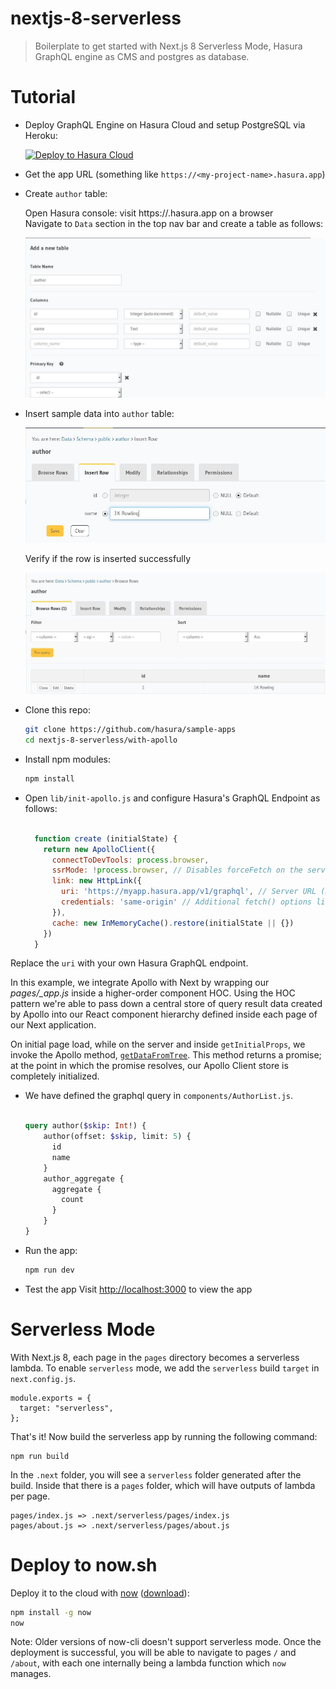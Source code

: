 # nextjs-8-serverless

> Boilerplate to get started with Next.js 8 Serverless Mode, Hasura GraphQL engine as CMS and postgres as database. 

# Tutorial

- Deploy GraphQL Engine on Hasura Cloud and setup PostgreSQL via Heroku:
  
  [![Deploy to Hasura Cloud](https://graphql-engine-cdn.hasura.io/img/deploy_to_hasura.png)](https://cloud.hasura.io/signup)

- Get the app URL (something like `https://<my-project-name>.hasura.app`)

- Create `author` table:
  
  Open Hasura console: visit https://<my-project-name>.hasura.app on a browser  
  Navigate to `Data` section in the top nav bar and create a table as follows:

  ![Create author table](../../gatsby-postgres-graphql/assets/add_table.jpg)

- Insert sample data into `author` table:

  ![Insert data into author table](../../gatsby-postgres-graphql/assets/insert_data.jpg)

  Verify if the row is inserted successfully

  ![Insert data into author table](../../gatsby-postgres-graphql/assets/browse_rows.jpg)

- Clone this repo:
  ```bash
  git clone https://github.com/hasura/sample-apps
  cd nextjs-8-serverless/with-apollo
  ```

- Install npm modules:
  ```bash
  npm install
  ```

- Open `lib/init-apollo.js` and configure Hasura's GraphQL Endpoint as follows:

  ```js

    function create (initialState) {
      return new ApolloClient({
        connectToDevTools: process.browser,
        ssrMode: !process.browser, // Disables forceFetch on the server (so queries are only run once)
        link: new HttpLink({
          uri: 'https://myapp.hasura.app/v1/graphql', // Server URL (must be absolute)
          credentials: 'same-origin' // Additional fetch() options like `credentials` or `headers`
        }),
        cache: new InMemoryCache().restore(initialState || {})
      })
    }

  ```
Replace the `uri` with your own Hasura GraphQL endpoint.

In this example, we integrate Apollo with Next by wrapping our *pages/_app.js* inside a higher-order component HOC. Using the HOC pattern we're able to pass down a central store of query result data created by Apollo into our React component hierarchy defined inside each page of our Next application.

On initial page load, while on the server and inside `getInitialProps`, we invoke the Apollo method,  [`getDataFromTree`](https://www.apollographql.com/docs/react/features/server-side-rendering.html#getDataFromTree). This method returns a promise; at the point in which the promise resolves, our Apollo Client store is completely initialized.

- We have defined the graphql query in `components/AuthorList.js`. 

    ```graphql

    query author($skip: Int!) {
        author(offset: $skip, limit: 5) {
          id
          name
        }
        author_aggregate {
          aggregate {
            count
          }
        }  
    }

    ```

- Run the app:
  ```bash
  npm run dev
  ```
- Test the app
  Visit [http://localhost:3000](http://localhost:3000) to view the app

# Serverless Mode

With Next.js 8, each page in the `pages` directory becomes a serverless lambda. To enable `serverless` mode, we add the `serverless` build `target` in `next.config.js`.

```
module.exports = {
  target: "serverless",
};
```

That's it! Now build the serverless app by running the following command:

```
npm run build
```

In the `.next` folder, you will see a `serverless` folder generated after the build. Inside that there is a `pages` folder, which will have outputs of lambda per page.

```
pages/index.js => .next/serverless/pages/index.js
pages/about.js => .next/serverless/pages/about.js
```

# Deploy to now.sh

Deploy it to the cloud with [now](https://zeit.co/now) ([download](https://zeit.co/download)):

```bash
npm install -g now
now
```
Note: Older versions of now-cli doesn't support serverless mode.
Once the deployment is successful, you will be able to navigate to pages `/` and `/about`, with each one internally being a lambda function which `now` manages.




